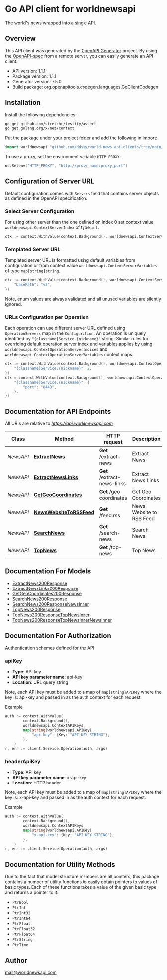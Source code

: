 # Go API client for worldnewsapi

The world's news wrapped into a single API.

## Overview
This API client was generated by the [OpenAPI Generator](https://openapi-generator.tech) project.  By using the [OpenAPI-spec](https://www.openapis.org/) from a remote server, you can easily generate an API client.

- API version: 1.1.1
- Package version: 1.1.1
- Generator version: 7.5.0
- Build package: org.openapitools.codegen.languages.GoClientCodegen

## Installation

Install the following dependencies:

```sh
go get github.com/stretchr/testify/assert
go get golang.org/x/net/context
```

Put the package under your project folder and add the following in import:

```go
import worldnewsapi "github.com/ddsky/world-news-api-clients/tree/main/go/"
```

To use a proxy, set the environment variable `HTTP_PROXY`:

```go
os.Setenv("HTTP_PROXY", "http://proxy_name:proxy_port")
```

## Configuration of Server URL

Default configuration comes with `Servers` field that contains server objects as defined in the OpenAPI specification.

### Select Server Configuration

For using other server than the one defined on index 0 set context value `worldnewsapi.ContextServerIndex` of type `int`.

```go
ctx := context.WithValue(context.Background(), worldnewsapi.ContextServerIndex, 1)
```

### Templated Server URL

Templated server URL is formatted using default variables from configuration or from context value `worldnewsapi.ContextServerVariables` of type `map[string]string`.

```go
ctx := context.WithValue(context.Background(), worldnewsapi.ContextServerVariables, map[string]string{
	"basePath": "v2",
})
```

Note, enum values are always validated and all unused variables are silently ignored.

### URLs Configuration per Operation

Each operation can use different server URL defined using `OperationServers` map in the `Configuration`.
An operation is uniquely identified by `"{classname}Service.{nickname}"` string.
Similar rules for overriding default operation server index and variables applies by using `worldnewsapi.ContextOperationServerIndices` and `worldnewsapi.ContextOperationServerVariables` context maps.

```go
ctx := context.WithValue(context.Background(), worldnewsapi.ContextOperationServerIndices, map[string]int{
	"{classname}Service.{nickname}": 2,
})
ctx = context.WithValue(context.Background(), worldnewsapi.ContextOperationServerVariables, map[string]map[string]string{
	"{classname}Service.{nickname}": {
		"port": "8443",
	},
})
```

## Documentation for API Endpoints

All URIs are relative to *https://api.worldnewsapi.com*

Class | Method | HTTP request | Description
------------ | ------------- | ------------- | -------------
*NewsAPI* | [**ExtractNews**](docs/NewsAPI.md#extractnews) | **Get** /extract-news | Extract News
*NewsAPI* | [**ExtractNewsLinks**](docs/NewsAPI.md#extractnewslinks) | **Get** /extract-news-links | Extract News Links
*NewsAPI* | [**GetGeoCoordinates**](docs/NewsAPI.md#getgeocoordinates) | **Get** /geo-coordinates | Get Geo Coordinates
*NewsAPI* | [**NewsWebsiteToRSSFeed**](docs/NewsAPI.md#newswebsitetorssfeed) | **Get** /feed.rss | News Website to RSS Feed
*NewsAPI* | [**SearchNews**](docs/NewsAPI.md#searchnews) | **Get** /search-news | Search News
*NewsAPI* | [**TopNews**](docs/NewsAPI.md#topnews) | **Get** /top-news | Top News


## Documentation For Models

 - [ExtractNews200Response](docs/ExtractNews200Response.md)
 - [ExtractNewsLinks200Response](docs/ExtractNewsLinks200Response.md)
 - [GetGeoCoordinates200Response](docs/GetGeoCoordinates200Response.md)
 - [SearchNews200Response](docs/SearchNews200Response.md)
 - [SearchNews200ResponseNewsInner](docs/SearchNews200ResponseNewsInner.md)
 - [TopNews200Response](docs/TopNews200Response.md)
 - [TopNews200ResponseTopNewsInner](docs/TopNews200ResponseTopNewsInner.md)
 - [TopNews200ResponseTopNewsInnerNewsInner](docs/TopNews200ResponseTopNewsInnerNewsInner.md)


## Documentation For Authorization


Authentication schemes defined for the API:
### apiKey

- **Type**: API key
- **API key parameter name**: api-key
- **Location**: URL query string

Note, each API key must be added to a map of `map[string]APIKey` where the key is: api-key and passed in as the auth context for each request.

Example

```go
auth := context.WithValue(
		context.Background(),
		worldnewsapi.ContextAPIKeys,
		map[string]worldnewsapi.APIKey{
			"api-key": {Key: "API_KEY_STRING"},
		},
	)
r, err := client.Service.Operation(auth, args)
```

### headerApiKey

- **Type**: API key
- **API key parameter name**: x-api-key
- **Location**: HTTP header

Note, each API key must be added to a map of `map[string]APIKey` where the key is: x-api-key and passed in as the auth context for each request.

Example

```go
auth := context.WithValue(
		context.Background(),
		worldnewsapi.ContextAPIKeys,
		map[string]worldnewsapi.APIKey{
			"x-api-key": {Key: "API_KEY_STRING"},
		},
	)
r, err := client.Service.Operation(auth, args)
```


## Documentation for Utility Methods

Due to the fact that model structure members are all pointers, this package contains
a number of utility functions to easily obtain pointers to values of basic types.
Each of these functions takes a value of the given basic type and returns a pointer to it:

* `PtrBool`
* `PtrInt`
* `PtrInt32`
* `PtrInt64`
* `PtrFloat`
* `PtrFloat32`
* `PtrFloat64`
* `PtrString`
* `PtrTime`

## Author

mail@worldnewsapi.com

